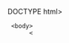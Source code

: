 DOCTYPE html> 
<html lang="pt-br">
     <head> 
            <meta  chars="UTF--8">
            <title>Barbearia A</title>
            <link real="stylesheet"  href="style.css">
     </head>

     <body>
          <
